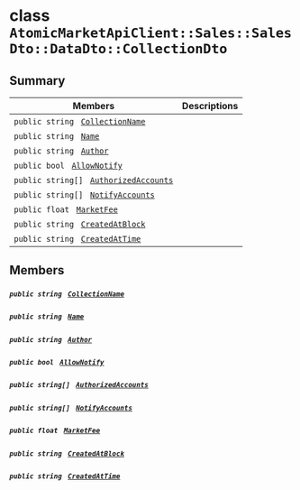 # class `AtomicMarketApiClient::Sales::SalesDto::DataDto::CollectionDto` 

## Summary

 Members                                | Descriptions                                
----------------------------------------|---------------------------------------------
`public string ` [`CollectionName`](#class_atomic_market_api_client_1_1_sales_1_1_sales_dto_1_1_data_dto_1_1_collection_dto_1ab3dee328d6124bafe5953a8f45ce45ea) | 
`public string ` [`Name`](#class_atomic_market_api_client_1_1_sales_1_1_sales_dto_1_1_data_dto_1_1_collection_dto_1a7ee9065718e6628dc7791b756fa6c0f9) | 
`public string ` [`Author`](#class_atomic_market_api_client_1_1_sales_1_1_sales_dto_1_1_data_dto_1_1_collection_dto_1a13cf46aff4dea87a8f5285a09efece69) | 
`public bool ` [`AllowNotify`](#class_atomic_market_api_client_1_1_sales_1_1_sales_dto_1_1_data_dto_1_1_collection_dto_1a47cf88154d150fad46d4c5bffeeab3f4) | 
`public string[] ` [`AuthorizedAccounts`](#class_atomic_market_api_client_1_1_sales_1_1_sales_dto_1_1_data_dto_1_1_collection_dto_1a73107b37932581e90371846fa5426738) | 
`public string[] ` [`NotifyAccounts`](#class_atomic_market_api_client_1_1_sales_1_1_sales_dto_1_1_data_dto_1_1_collection_dto_1a630d4b26de24402e31e54373d21d0f66) | 
`public float ` [`MarketFee`](#class_atomic_market_api_client_1_1_sales_1_1_sales_dto_1_1_data_dto_1_1_collection_dto_1acb0447ac03c9fb10b63432c5294f3a93) | 
`public string ` [`CreatedAtBlock`](#class_atomic_market_api_client_1_1_sales_1_1_sales_dto_1_1_data_dto_1_1_collection_dto_1a022adc431e5845376e250208a999e12d) | 
`public string ` [`CreatedAtTime`](#class_atomic_market_api_client_1_1_sales_1_1_sales_dto_1_1_data_dto_1_1_collection_dto_1a4cb9b4aaa1372df6dc2bb7d8f4916403) | 

## Members

##### `public string ` [`CollectionName`](#class_atomic_market_api_client_1_1_sales_1_1_sales_dto_1_1_data_dto_1_1_collection_dto_1ab3dee328d6124bafe5953a8f45ce45ea) 

##### `public string ` [`Name`](#class_atomic_market_api_client_1_1_sales_1_1_sales_dto_1_1_data_dto_1_1_collection_dto_1a7ee9065718e6628dc7791b756fa6c0f9) 

##### `public string ` [`Author`](#class_atomic_market_api_client_1_1_sales_1_1_sales_dto_1_1_data_dto_1_1_collection_dto_1a13cf46aff4dea87a8f5285a09efece69) 

##### `public bool ` [`AllowNotify`](#class_atomic_market_api_client_1_1_sales_1_1_sales_dto_1_1_data_dto_1_1_collection_dto_1a47cf88154d150fad46d4c5bffeeab3f4) 

##### `public string[] ` [`AuthorizedAccounts`](#class_atomic_market_api_client_1_1_sales_1_1_sales_dto_1_1_data_dto_1_1_collection_dto_1a73107b37932581e90371846fa5426738) 

##### `public string[] ` [`NotifyAccounts`](#class_atomic_market_api_client_1_1_sales_1_1_sales_dto_1_1_data_dto_1_1_collection_dto_1a630d4b26de24402e31e54373d21d0f66) 

##### `public float ` [`MarketFee`](#class_atomic_market_api_client_1_1_sales_1_1_sales_dto_1_1_data_dto_1_1_collection_dto_1acb0447ac03c9fb10b63432c5294f3a93) 

##### `public string ` [`CreatedAtBlock`](#class_atomic_market_api_client_1_1_sales_1_1_sales_dto_1_1_data_dto_1_1_collection_dto_1a022adc431e5845376e250208a999e12d) 

##### `public string ` [`CreatedAtTime`](#class_atomic_market_api_client_1_1_sales_1_1_sales_dto_1_1_data_dto_1_1_collection_dto_1a4cb9b4aaa1372df6dc2bb7d8f4916403) 

